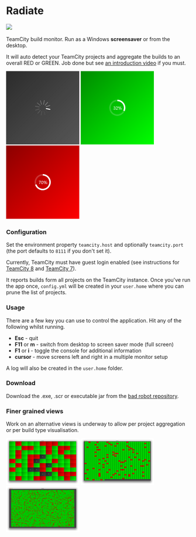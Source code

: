 # Radiate
[![](https://travis-ci.org/tobyweston/radiate.png?branch=master)](https://travis-ci.org/tobyweston/radiate)

TeamCity build monitor. Run as a Windows **screensaver** or from the desktop.

It will auto detect your TeamCity projects and aggregate the builds to an overall RED or GREEN. Job done but see [an introduction video](http://www.youtube.com/watch?v=uy5eP-1Pg3M) if you must.

![](grey-busy.png) ![](green-radial.png) ![](red-radial.png)

### Configuration

Set the environment property `teamcity.host` and optionally `teamcity.port` (the port defaults to `8111` if you don't set it).

Currently, TeamCity must have guest login enabled (see instructions for [TeamCity 8](http://confluence.jetbrains.com/display/TCD8/Enabling+Guest+Login) and [TeamCity 7](http://confluence.jetbrains.com/display/TCD7/Enabling+Guest+Login)).

It reports builds form all projects on the TeamCity instance. Once you've run the app once, `config.yml` will be created in your `user.home` where you can prune the list of projects.

### Usage

There are a few key you can use to control the application. Hit any of the following whilst running.

* **Esc** - quit
* **F11** or **m** - switch from desktop to screen saver mode (full screen)
* **F1** or **i** - toggle the console for additional information
* **cursor** - move screens left and right in a multiple monitor setup

A log will also be created in the `user.home` folder.

### Download

Download the .exe, .scr or executable jar from the [bad robot repository](http://robotooling.com/maven/bad/robot/radiate/).

### Finer grained views

Work on an alternative views is underway to allow per project aggregation or per build type visualisation.

![](chessboard.png) ![](chessboard2.png) ![](chessboard3.png)